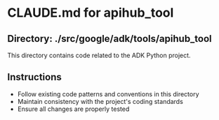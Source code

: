 # CLAUDE.md for apihub_tool

## Directory: ./src/google/adk/tools/apihub_tool

This directory contains code related to the ADK Python project.

## Instructions
- Follow existing code patterns and conventions in this directory
- Maintain consistency with the project's coding standards
- Ensure all changes are properly tested
